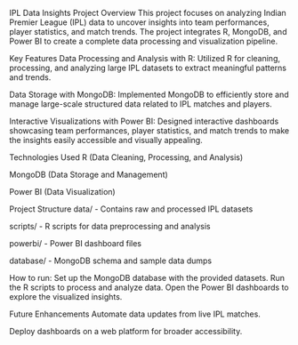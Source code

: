 IPL Data Insights Project
Overview
This project focuses on analyzing Indian Premier League (IPL) data to uncover insights into team performances, player statistics, and match trends. The project integrates R, MongoDB, and Power BI to create a complete data processing and visualization pipeline.

Key Features
Data Processing and Analysis with R:
Utilized R for cleaning, processing, and analyzing large IPL datasets to extract meaningful patterns and trends.

Data Storage with MongoDB:
Implemented MongoDB to efficiently store and manage large-scale structured data related to IPL matches and players.

Interactive Visualizations with Power BI:
Designed interactive dashboards showcasing team performances, player statistics, and match trends to make the insights easily accessible and visually appealing.

Technologies Used
R (Data Cleaning, Processing, and Analysis)

MongoDB (Data Storage and Management)

Power BI (Data Visualization)

Project Structure
data/ - Contains raw and processed IPL datasets

scripts/ - R scripts for data preprocessing and analysis

powerbi/ - Power BI dashboard files

database/ - MongoDB schema and sample data dumps

How to run:
Set up the MongoDB database with the provided datasets.
Run the R scripts to process and analyze data.
Open the Power BI dashboards to explore the visualized insights.

Future Enhancements
Automate data updates from live IPL matches.

Deploy dashboards on a web platform for broader accessibility.
